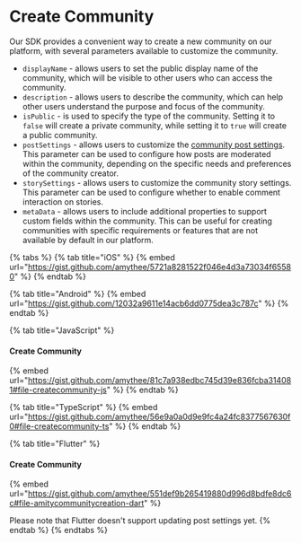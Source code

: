 # Create Community

Our SDK provides a convenient way to create a new community on our platform, with several parameters available to customize the community.

* `displayName` - allows users to set the public display name of the community, which will be visible to other users who can access the community.
* `description` - allows users to describe the community, which can help other users understand the purpose and focus of the community.
* `isPublic` - is used to specify the type of the community. Setting it to `false` will create a private community, while setting it to `true` will create a public community.
* `postSettings` - allows users to customize the [community post settings](broken-reference). This parameter can be used to configure how posts are moderated within the community, depending on the specific needs and preferences of the community creator.
* `storySettings` - allows users to customize the community story settings. This parameter can be used to configure whether to enable comment interaction on stories.
* `metaData` - allows users to include additional properties to support custom fields within the community. This can be useful for creating communities with specific requirements or features that are not available by default in our platform.

{% tabs %}
{% tab title="iOS" %}
{% embed url="https://gist.github.com/amythee/5721a8281522f046e4d3a73034f65580" %}
{% endtab %}

{% tab title="Android" %}
{% embed url="https://gist.github.com/12032a9611e14acb6dd0775dea3c787c" %}
{% endtab %}

{% tab title="JavaScript" %}
#### Create Community

{% embed url="https://gist.github.com/amythee/81c7a938edbc745d39e836fcba314081#file-createcommunity-js" %}
{% endtab %}

{% tab title="TypeScript" %}
{% embed url="https://gist.github.com/amythee/56e9a0a0d9e9fc4a24fc8377567630f0#file-createcommunity-ts" %}
{% endtab %}

{% tab title="Flutter" %}
#### Create Community

{% embed url="https://gist.github.com/amythee/551def9b265419880d996d8bdfe8dc6c#file-amitycommunitycreation-dart" %}

Please note that Flutter doesn't support updating post settings yet.
{% endtab %}
{% endtabs %}
